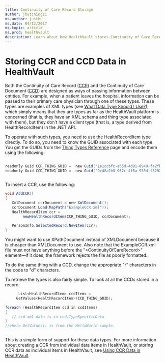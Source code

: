 ```yaml
---
title: Continuity of Care Record Storage
author: jhutchings1
ms.author: justhu
ms.date: 04/12/2017
ms.topic: article
ms.prod: healthvault
description: Learn about how HealthVault stores Continuity of Care Records and Continuity of Care Documents. 
---
```


Storing CCR and CCD Data in HealthVault
=======================================

Both the Continuity of Care Record ([CCR](http://www.centerforhit.org/online/chit/home/project-ctr/astm.html)) and the Continuity of Care Document ([CCD](http://www.hl7.org/documentcenter/public/pressreleases/20070212.pdf)) are designed as ways of passing information between entities. For example, when a patient leaves the hospital, information can be passed to their primary care physician through one of these types. These types are examples of XML types (see [What Data Type Should I Use?](http://blogs.msdn.com/ericgu/archive/2007/10/30/what-data-type-should-i-use.aspx)), which simply means that they are types as far as the HealthVault platform is concerned (that is, they have an XML schema and thing type associated with them), but they don't have a client type (that is, a type derived from HealthRecordItem) in the .NET API.

To operate with such types, you need to use the HealthRecordItem type directly. To do so, you need to know the GUID associated with each type. You get the GUIDs from the [Thing Types Reference](/healthvault/reference/datatypes) page and encode them using the following:

```c#
      
readonly Guid CCR_THING_GUID =  new Guid("1e1ccbfc-a55d-4d91-8940-fa2fbf73c195"); 
readonly Guid CCD_THING_GUID =  new Guid("9c48a2b8-952c-4f5a-935d-f3292326bf54");
    
```

To insert a CCR, use the following:

```c#
void AddCCR() 
{ 
   XmlDocument ccrDocument = new XmlDocument(); 
   ccrDocument.Load(MapPath("ExampleCCR.xml")); 
   HealthRecordItem ccr =  
        newHealthRecordItem(CCR_THING_GUID, ccrDocument); 
 
   PersonInfo.SelectedRecord.NewItem(ccr); 
}
```

You might want to use XPathDocument instead of XMLDocument because it is cheaper than XMLDocument to use. Also note that the ExampleCCR.xml file must not have anything before the "&lt;ContinuityOfCareRecord&gt;" element—if it does, the framework rejects the file as poorly formatted.

To do the same thing with a CCD, change the appropriate "r" characters in the code to "d" characters.

To retrieve the types is also fairly simple. To look at all the CCDs stored in a record:

```c#
      List<HealthRecordItem> ccdItems =  
     GetValues<HealthRecordItem>(CCD_THING_GUID); 
 
foreach (HealthRecordItem ccd in ccdItems) 
{ 
   // ccd xml data is in ccd.TypeSpecificData 
}  
//where GetValues() is from the HelloWorld sample.
    
```

This is a simple form of support for these data types. For more information about creating a CCR from individual data items in HealthVault, or storing CCR data as individual items in HealthVault, see <a href="/healthvault/concapts/data/ccr-data" id="PageContent_14116_2">Using CCR Data in HealthVault</a>.
